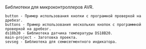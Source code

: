 Библиотеки для микроконтроллеров AVR.

    button - Пример использования кнопки с програмной проверкой на дребезг.
    buttons - Пример использования нескольких кнопок с программной проверкой на дребезг.
    ds18b20 - Библиотека датчика температуры DS18B20.
    main-project - Заготовка проекта.
    sevseg - Библиотека для семисегментного индикатора.
